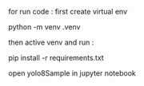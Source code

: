 for run code : 
first create virtual env

python -m venv .venv

then active venv and run : 

pip install -r requirements.txt

open yolo8Sample in jupyter notebook
